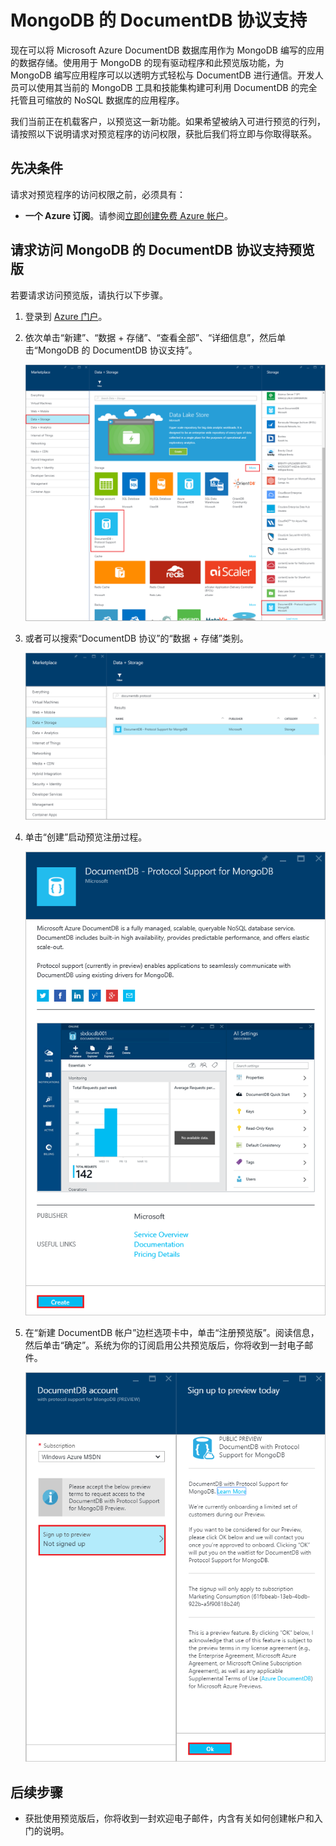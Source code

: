 <properties 
	pageTitle="MongoDB 的 DocumentDB 协议支持 | Azure" 
	description="了解 MongoDB 的 DocumentDB 协议支持，现已提供预览版。" 
	keywords="MongoDB 协议, MongoDB, Mongo 数据库"
	services="documentdb" 
	authors="stephbaron" 
	manager="jhubbard" 
	editor="" 
	documentationCenter=""/>

<tags 
	ms.service="documentdb" 
	ms.date="03/31/2016" 
	wacn.date="06/29/2016"/>

# MongoDB 的 DocumentDB 协议支持

现在可以将 Microsoft Azure DocumentDB 数据库用作为 MongoDB 编写的应用的数据存储。使用用于 MongoDB 的现有驱动程序和此预览版功能，为 MongoDB 编写应用程序可以以透明方式轻松与 DocumentDB 进行通信。开发人员可以使用其当前的 MongoDB 工具和技能集构建可利用 DocumentDB 的完全托管且可缩放的 NoSQL 数据库的应用程序。

我们当前正在机载客户，以预览这一新功能。如果希望被纳入可进行预览的行列，请按照以下说明请求对预览程序的访问权限，获批后我们将立即与你取得联系。

## 先决条件

请求对预览程序的访问权限之前，必须具有：

- **一个 Azure 订阅**。请参阅[立即创建免费 Azure 帐户](/free/)。

## 请求访问 MongoDB 的 DocumentDB 协议支持预览版  

若要请求访问预览版，请执行以下步骤。

1. 登录到 [Azure 门户](https://portal.azure.cn)。
2. 依次单击“新建”、“数据 + 存储”、“查看全部”、“详细信息”，然后单击“MongoDB 的 DocumentDB 协议支持”。

	![应用商店和“数据 + 存储”边栏选项卡的屏幕截图，其中突出显示了“MongoDB 的 DocumentDB 协议支持”和 Mongo 数据库](./media/documentdb-protocol-mongodb/marketplacegallery1.png)

3. 或者可以搜索“DocumentDB 协议”的“数据 + 存储”类别。

	![应用商店和“数据 + 存储”搜索边栏选项卡的屏幕截图，其中突出显示了“MongoDB 的 DocumentDB 协议支持”和 Mongo 数据库](./media/documentdb-protocol-mongodb/marketplacegallery2.png)

4. 单击“创建”启动预览注册过程。

	![Azure 门户中的“MongoDB 的 DocumentDB 协议支持”边栏选项卡](./media/documentdb-protocol-mongodb/marketplacegallery3.png)

5. 在“新建 DocumentDB 帐户”边栏选项卡中，单击“注册预览版”。阅读信息，然后单击“确定”。系统为你的订阅启用公共预览版后，你将收到一封电子邮件。

	![Azure 门户中“MongoDB 的 DocumentDB 协议支持”的“立即注册预览版”边栏选项卡](./media/documentdb-protocol-mongodb/registerforpreview.png)


## 后续步骤
- 获批使用预览版后，你将收到一封欢迎电子邮件，内含有关如何创建帐户和入门的说明。

 

<!---HONumber=Mooncake_0425_2016-->